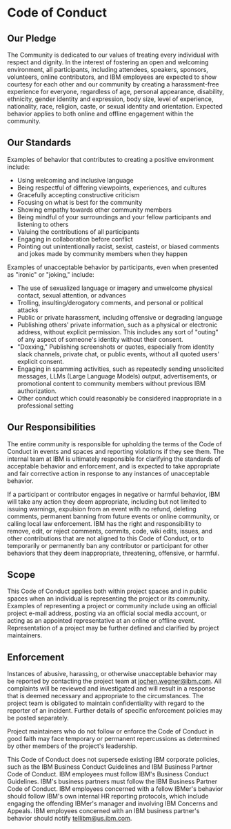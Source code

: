 # Code of Conduct

## Our Pledge

The Community is dedicated to our values of treating every individual
with respect and dignity. In the interest of fostering an open and welcoming
environment, all participants, including attendees, speakers, sponsors,
volunteers, online contributors, and IBM employees are expected to show
courtesy for each other and our community by creating a harassment-free
experience for everyone, regardless of age, personal appearance, disability,
ethnicity, gender identity and expression, body size, level of experience,
nationality, race, religion, caste, or sexual identity and orientation.
Expected behavior applies to both online and offline engagement within the community.

## Our Standards

Examples of behavior that contributes to creating a positive environment
include:

- Using welcoming and inclusive language
- Being respectful of differing viewpoints, experiences, and cultures
- Gracefully accepting constructive criticism
- Focusing on what is best for the community
- Showing empathy towards other community members
- Being mindful of your surroundings and your fellow participants and listening
  to others
- Valuing the contributions of all participants
- Engaging in collaboration before conflict
- Pointing out unintentionally racist, sexist, casteist, or biased comments and
  jokes made by community members when they happen

Examples of unacceptable behavior by participants, even when presented as
"ironic" or "joking," include:

- The use of sexualized language or imagery and unwelcome physical contact,
  sexual attention, or advances
- Trolling, insulting/derogatory comments, and personal or political attacks
- Public or private harassment, including offensive or degrading language
- Publishing others' private information, such as a physical or electronic
  address, without explicit permission. This includes any sort of "outing" of
  any aspect of someone's identity without their consent.
- "Doxxing," Publishing screenshots or quotes, especially from identity slack
  channels, private chat, or public events, without all quoted users' explicit
  consent.
- Engaging in spamming activities, such as repeatedly sending unsolicited messages,
  LLMs (Large Language Models) output, advertisements, or promotional content to
  community members without previous IBM authorization.
- Other conduct which could reasonably be considered inappropriate in a
  professional setting

## Our Responsibilities

The entire community is responsible for upholding the terms of the Code
of Conduct in events and spaces and reporting violations if
they see them. The internal team at IBM is ultimately responsible for
clarifying the standards of acceptable behavior and enforcement, and is expected
to take appropriate and fair corrective action in response to any instances of
unacceptable behavior.

If a participant or contributor engages in negative or harmful behavior, IBM
will take any action they deem appropriate, including but not limited to
issuing warnings, expulsion from an event with no refund, deleting comments,
permanent banning from future events or online community, or calling local law
enforcement. IBM has the right and responsibility to remove, edit, or reject
comments, commits, code, wiki edits, issues, and other contributions that are
not aligned to this Code of Conduct, or to temporarily or permanently ban any
contributor or participant for other behaviors that they deem inappropriate,
threatening, offensive, or harmful.

## Scope

This Code of Conduct applies both within project spaces and in public
spaces when an individual is representing the project or its community. 
Examples of representing a project or community include using an official
project e-mail address, posting via an official social media account, 
or acting as an appointed representative at an online or offline event. 
Representation of a project may be further defined and clarified 
by project maintainers.

## Enforcement

Instances of abusive, harassing, or otherwise unacceptable behavior may be
reported by contacting the project team at jochen.wegner@ibm.com. All
complaints will be reviewed and investigated and will result in a response that
is deemed necessary and appropriate to the circumstances. The project team is
obligated to maintain confidentiality with regard to the reporter of an incident.
Further details of specific enforcement policies may be posted separately.

Project maintainers who do not follow or enforce the Code of Conduct in good
faith may face temporary or permanent repercussions as determined by other
members of the project's leadership.

This Code of Conduct does not supersede existing IBM corporate policies, such as
the IBM Business Conduct Guidelines and IBM Business Partner Code of Conduct.
IBM employees must follow IBM's Business Conduct Guidelines. IBM's business
partners must follow the IBM Business Partner Code of Conduct. IBM employees
concerned with a fellow IBMer's behavior should follow IBM's own internal HR
reporting protocols, which include engaging the offending IBMer's manager and
involving IBM Concerns and Appeals. IBM employees concerned with an IBM
business partner's behavior should notify tellibm@us.ibm.com.
